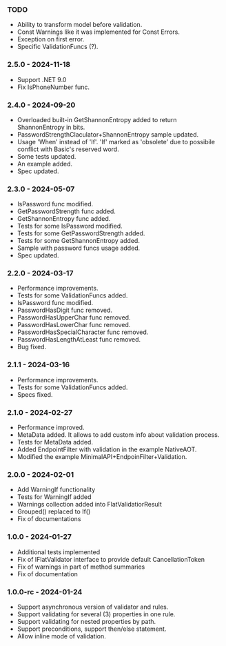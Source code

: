 ﻿### TODO
- Ability to transform model before validation.
- Const Warnings like it was implemented for Const Errors.
- Exception on first error.
- Specific ValidationFuncs (?).

### 2.5.0 - 2024-11-18

- Support .NET 9.0
- Fix IsPhoneNumber func.

### 2.4.0 - 2024-09-20

- Overloaded built-in GetShannonEntropy added to return ShannonEntropy in bits.
- PasswordStrengthClaculator+ShannonEntropy sample updated.
- Usage 'When' instead of 'If'. 'If' marked as 'obsolete' due to possibile conflict with Basic's reserved word.
- Some tests updated.
- An example added.
- Spec updated.
 
### 2.3.0 - 2024-05-07

- IsPassword func modified.
- GetPasswordStrength func added.
- GetShannonEntropy func added.
- Tests for some IsPassword modified.
- Tests for some GetPasswordStrength added.
- Tests for some GetShannonEntropy added.
- Sample with password funcs usage added.
- Spec updated.

### 2.2.0 - 2024-03-17

- Performance improvements.
- Tests for some ValidationFuncs added.
- IsPassword func modified.
- PasswordHasDigit func removed.
- PasswordHasUpperChar func removed.
- PasswordHasLowerChar func removed.
- PasswordHasSpecialCharacter func removed.
- PasswordHasLengthAtLeast func removed.
- Bug fixed.


### 2.1.1 - 2024-03-16

- Performance improvements.
- Tests for some ValidationFuncs added.
- Specs fixed.


### 2.1.0 - 2024-02-27

- Performance improved.
- MetaData added. It allows to add custom info about validation process.
- Tests for MetaData added.
- Added EndpointFilter with validation in the example NativeAOT.
- Modified the example MinimalAPI+EndpoinFilter+Validation.


### 2.0.0 - 2024-02-01

- Add WarningIf functionality
- Tests for WarningIf added
- Warnings collection added into FlatValidatiorResult
- Grouped() replaced to If()
- Fix of documentations


### 1.0.0 - 2024-01-27

- Additional tests implemented 
- Fix of IFlatValidator interface to provide default CancellationToken
- Fix of warnings in part of method summaries
- Fix of documentation


### 1.0.0-rc - 2024-01-24

- Support asynchronous version of validator and rules.
- Support validating for several (3) properties in one rule.
- Support validating for nested properties by path.
- Support preconditions, support then/else statement.
- Allow inline mode of validation.
